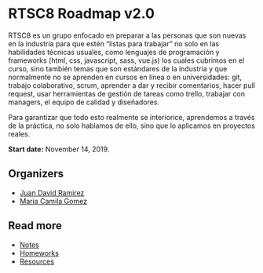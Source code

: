 # RTSC8 Roadmap v2.0

RTSC8 es un grupo enfocado en preparar a las personas que son nuevas en la industria para que estén “listas para trabajar” no solo en las habilidades técnicas usuales, como lenguajes de programación y frameworks (html, css, javascript, sass, vue.js) los cuales cubrimos en el curso, sino también temas que son estándares de la industria y que normalmente no se aprenden en cursos en línea o en universidades: git, trabajo colaborativo, scrum, aprender a dar y recibir comentarios, hacer pull request, usar herramientas de gestión de tareas como trello, trabajar con managers, el equipo de calidad y diseñadores.

Para garantizar que todo esto realmente se interiorice, aprendemos a través de la práctica, no solo hablamos de ello, sino que lo aplicamos en proyectos reales.

__Start date:__ November 14, 2019.

## Organizers

* [Juan David Ramirez](https://github.com/jusk02)
* [Maria Camila Gomez](https://github.com/camigomez35)

## Read more

* [Notes](./Notes/)
* [Homeworks](./Homeworks/)
* [Resources](./Resources/)

